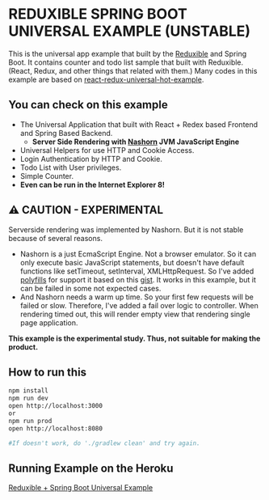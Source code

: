 # REDUXIBLE SPRING BOOT UNIVERSAL EXAMPLE (UNSTABLE)

This is the universal app example that built by the [Reduxible](https://github.com/Pitzcarraldo/reduxible) and Spring Boot. It contains counter and todo list sample that built with Reduxible. (React, Redux, and other things that related with them.) Many codes in this example are based on [react-redux-universal-hot-example](https://github.com/erikras/react-redux-universal-hot-example).

## You can check on this example

* The Universal Application that built with React + Redex based Frontend and Spring Based Backend.
    * **Server Side Rendering with [Nashorn](http://www.oracle.com/technetwork/articles/java/jf14-nashorn-2126515.html) JVM JavaScript Engine**
* Universal Helpers for use HTTP and Cookie Access.
* Login Authentication by HTTP and Cookie.
* Todo List with User privileges.
* Simple Counter.
* **Even can be run in the Internet Explorer 8!**

## :warning: CAUTION - EXPERIMENTAL

Serverside rendering was implemented by Nashorn. But it is not stable because of several reasons.  

* Nashorn is a just EcmaScript Engine. Not a browser emulator. So it can only execute basic JavaScript statements, but doesn't have default functions like setTimeout, setInterval, XMLHttpRequest. So I've added [polyfills](src/main/resources/js/nashorn.polyfill.src.js) for support it based on this [gist](https://gist.github.com/bripkens/8597903). It works in this example, but it can be failed in some not expected cases.  
* And Nashorn needs a warm up time. So your first few requests will be failed or slow. Therefore, I've added a fail over logic to controller. When rendering timed out, this will render empty view that rendering single page application.

**This example is the experimental study. Thus, not suitable for making the product.**

## How to run this

```bash
npm install
npm run dev
open http://localhost:3000
or
npm run prod
open http://localhost:8080

#If doesn't work, do './gradlew clean' and try again.
```

## Running Example on the Heroku

[Reduxible + Spring Boot Universal Example](http://reduxible-spring-universal.herokuapp.com/)
